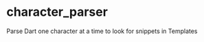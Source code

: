 character_parser
================

Parse Dart one character at a time to look for snippets in Templates
